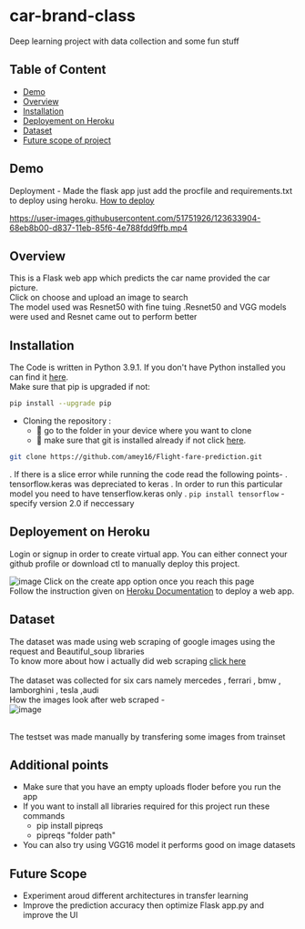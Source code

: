# car-brand-class
Deep learning project with data collection and some fun stuff

## Table of Content
  * [Demo](#demo)
  * [Overview](#overview)
  * [Installation](#installation)
  * [Deployement on Heroku](#deployement-on-heroku)
  * [Dataset](#dataset)
  * [Future scope of project](#future-scope)


## Demo
Deployment - Made the flask app just add the procfile and requirements.txt to deploy using heroku. [How to deploy](https://www.geeksforgeeks.org/deploy-python-flask-app-on-heroku/)

https://user-images.githubusercontent.com/51751926/123633904-68eb8b00-d837-11eb-85f6-4e788fdd9ffb.mp4

## Overview
This is a Flask web app which predicts the car name provided the car picture. 
<br/> Click on choose and upload an image to search <br/>
The model used was Resnet50 with fine tuing .Resnet50 and VGG models were used and Resnet came out to perform better

## Installation
The Code is written in Python 3.9.1. If you don't have Python installed you can find it [here](https://www.python.org/downloads/). <br/>
Make sure that pip is upgraded if not:
```bash
pip install --upgrade pip
```
- Cloning the repository :
     - 🦖 go to the folder in your device where you want to clone <br/>
     - 🦖 make sure that git is installed already if not click [here](https://git-scm.com/book/en/v2/Getting-Started-Installing-Git).
```bash
git clone https://github.com/amey16/Flight-fare-prediction.git
```
. If there is a slice error while running the code read the following points-
     . tensorflow.keras was depreciated to keras 
     . In order to run this particular model you need to have tenserflow.keras only
     . ```pip install tensorflow``` - specify version 2.0 if neccessary

## Deployement on Heroku
Login or signup in order to create virtual app. You can either connect your github profile or download ctl to manually deploy this project.

![image](https://user-images.githubusercontent.com/51751926/122658097-f61f4780-d186-11eb-8b74-2b37d9bbb4b9.png)
Click on the create app option once you reach this page
<br/>
Follow the instruction given on [Heroku Documentation](https://devcenter.heroku.com/articles/getting-started-with-python) to deploy a web app.


## Dataset

The dataset was made using web scraping of google images using the request and Beautiful_soup libraries <br/>
To know more about how i actually did web scraping [click here](https://github.com/amey16/Image-Web-Scraper) <br/>
<br/>
The dataset was collected for six cars namely mercedes , ferrari , bmw , lamborghini , tesla ,audi <br/>
How the images look after web scraped -<br/>
![image](https://user-images.githubusercontent.com/51751926/123635315-2b87fd00-d839-11eb-85f1-53f8c7bdd375.png)

<br/>
The testset was made manually by transfering some images from trainset

## Additional points
- Make sure that you have an empty uploads floder before you run the app
- If you want to install all libraries required for this project run these commands
    - pip install pipreqs
    - pipreqs "folder path"
- You can also try using VGG16 model it performs good on image datasets
## Future Scope

* Experiment aroud different architectures in transfer learning
* Improve the prediction accuracy then optimize Flask app.py and improve the UI 
